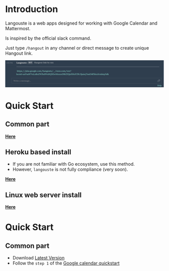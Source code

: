 # Introduction

Langouste is a web apps designed for working with Google Calendar and Mattermost.

Is inspired by the official slack command.

Just type `/hangout` in any channel or direct message to create unique Hangout link.

![langouste screen](https://github.com/Lujeni/langouste/blob/master/langouste.png)

# Quick Start
## Common part
[**Here**](COMMON.md)

## Heroku based install
* If you are not familiar with Go ecosystem, use this method.
* However, `langouste` is not fully compliance (very soon).

[**Here**](HEROKU.md)

## Linux web server install
[**Here**](LINUX.md)


# Quick Start
## Common part
  * Download [Latest Version](https://github.com/lujeni/langouste/releases/latest)
  * Follow the `step 1` of the [Google calendar quickstart](https://developers.google.com/google-apps/calendar/quickstart/go)

